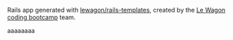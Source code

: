 Rails app generated with [lewagon/rails-templates](https://github.com/lewagon/rails-templates), created by the [Le Wagon coding bootcamp](https://www.lewagon.com) team.





aaaaaaaa
